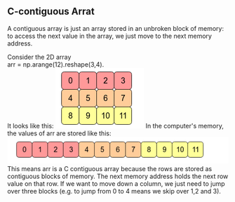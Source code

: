 ## C-contiguous Arrat
A contiguous array is just an array stored in an unbroken block of memory: to access the next value in the array, we just move to the next memory address.

Consider the 2D array <br>
arr = np.arange(12).reshape(3,4). <br> It looks like this:
![Contiguous](contiguous_1.PNG)
In the computer's memory, the values of arr are stored like this:
![Contiguous 2](contiguous_2.PNG)
This means arr is a C contiguous array because the rows are stored as contiguous blocks of memory. The next memory address holds the next row value on that row. If we want to move down a column, we just need to jump over three blocks (e.g. to jump from 0 to 4 means we skip over 1,2 and 3).
